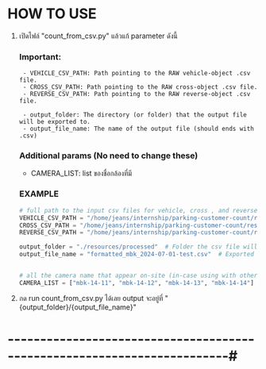 # HOW TO USE

1. เปิดไฟล์ "count_from_csv.py" แล้วแก้ parameter ดังนี้

    ### Important:
        - VEHICLE_CSV_PATH: Path pointing to the RAW vehicle-object .csv file.
        - CROSS_CSV_PATH: Path pointing to the RAW cross-object .csv file.
        - REVERSE_CSV_PATH: Path pointing to the RAW reverse-object .csv file.

        - output_folder: The directory (or folder) that the output file will be exported to. 
        - output_file_name: The name of the output file (should ends with .csv)

    ### Additional params (No need to change these)
    - CAMERA_LIST: list ของชื่อกล้องที่มี

    ### EXAMPLE
    ```.py
    # full path to the input csv files for vehicle, cross , and reverse in this order
    VEHICLE_CSV_PATH = "/home/jeans/internship/parking-customer-count/resources/raw/2024-07-01/mbk-tourist-vehicle-object-20240701-20240731.csv"
    CROSS_CSV_PATH = "/home/jeans/internship/parking-customer-count/resources/raw/2024-07-01/mbk-tourist-raw-cross-object-20240701-20240731.csv"
    REVERSE_CSV_PATH = "/home/jeans/internship/parking-customer-count/resources/raw/2024-07-01/mbk-tourist-raw-reverse-object-20240701-20240731.csv"

    output_folder = "./resources/processed"  # Folder the csv file will be exported to
    output_file_name = "formatted_mbk_2024-07-01-test.csv"  # Exported csv file name


    # all the camera name that appear on-site (in-case using with other places other than mbk)
    CAMERA_LIST = ["mbk-14-11", "mbk-14-12", "mbk-14-13", "mbk-14-14"]

    ```

2. กด run count_from_csv.py ได้เลย output จะอยู่ที่ "{output_folder}/{output_file_name}"



# ------------------------------------------------------------------------#